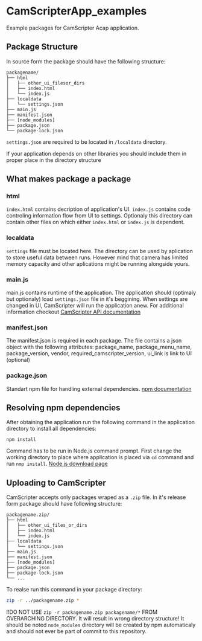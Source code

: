 # CamScripterApp_examples
Example packages for CamScripter Acap application.
## Package Structure
In source form the package should have the following structure:
```
packagename/
├── html
│   ├── other_ui_filesor_dirs
│   ├── index.html
│   └── index.js
├── localdata
│   └── settings.json
├── main.js
├── manifest.json
├── [node_modules]
├── package.json
└── package-lock.json
```

`settings.json` are required to be located in `/localdata` directory.

If your application depends on other libraries you should include them in proper place in the directory structure
## What makes package a package
### html
`index.html` contains decription of application's UI.
`index.js` contains code controling information flow from UI to settings.
Optionaly this directory can contain other files on which either `index.html` or `index.js` is dependent.
### localdata
`settings` file must be located here.
The directory can be used by aplication to store useful data between runs. 
However mind that camera has limited memory capacity and other aplications might be running alongside yours.
### main.js
main.js contains runtime of the application.
The application should (optimaly but optionaly) load `settings.json` file in it's beggining.
When settings are changed in UI, CamScripter will run the application anew.
For additional information checkout [CamScripter API documentation](https://camstreamer.com/camscripter-api1)
### manifest.json
The manifest.json is required in each package. The file contains a json object with the following attributes:
package_name, package_menu_name, package_version, vendor, required_camscripter_version, ui_link is link to UI (optional) 
### package.json
Standart npm file for handling external dependencies.
[npm documentation](https://docs.npmjs.com/cli/v6/configuring-npm/package-json) 

## Resolving npm dependencies
After obtaining the application run the following command in the application directory to install all dependencies:
```
npm install
```
Command has to be run in Node.js command prompt. First change the working directory to place where application is placed via `cd` command and run `nmp install`.
[Node.js download page](https://nodejs.org/)

## Uploading to CamScripter
CamScripter accepts only packages wraped as a `.zip` file.
In it's release form package should have following structure:
```
packagename.zip/
├── html
│   ├── other_ui_files_or_dirs
│   ├── index.html
│   └── index.js
├── localdata
│   └── settings.json
├── main.js
├── manifest.json
├── [node_modules]
├── package.json
├── package-lock.json
└── ...
```
To realse run this command in your package directory:
```bash
zip -r ../packagename.zip *
```
!!DO NOT USE `zip -r packagename.zip packagename/*` FROM OVERARCHING DIRECTORY. It will result in wrong directory structure!
It should be noted `node_modules` directory will be created by npm automaticaly and should not ever be part of commit to this repository.
